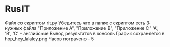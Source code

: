 # RusIT
Файл со скриптом rit.py
Убедитесь что в папке с скриптом есть 3 нужных файла "Приложение A", "Приложение B", "Приложение C"
'A', 'B', 'C' - английские
Вывод результатов в консоль
График сохраняется в hop_hey_lalaley.png
Часов потрачено - 5
